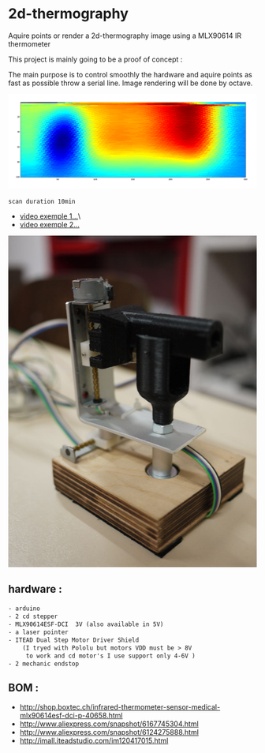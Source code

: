 2d-thermography
===============

Aquire points or render a 2d-thermography image  using a MLX90614 IR thermometer

This project is mainly going to be a proof of concept :

The main purpose is to control smoothly the hardware and aquire
points as fast as possible throw a serial line. Image rendering
will be done by octave.

![ScreenShot](media/source_mesure.png)

    scan duration 10min
 * [video exemple 1...](http://youtu.be/MxMDqLkLDO0)\\
 * [video exemple 2...](http://youtu.be/shVt-1LP7H4)

![ScreenShot](media/2d-thermography-harware_4.jpg )


hardware :
--

    - arduino
    - 2 cd stepper
    - MLX90614ESF-DCI  3V (also available in 5V)
    - a laser pointer
    - ITEAD Dual Step Motor Driver Shield
        (I tryed with Pololu but motors VDD must be > 8V
         to work and cd motor's I use support only 4-6V )
    - 2 mechanic endstop



BOM :
--

* http://shop.boxtec.ch/infrared-thermometer-sensor-medical-mlx90614esf-dci-p-40658.html
* http://www.aliexpress.com/snapshot/6167745304.html
* http://www.aliexpress.com/snapshot/6124275888.html
* http://imall.iteadstudio.com/im120417015.html


